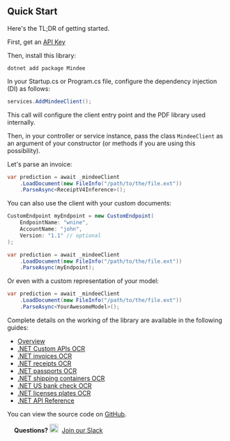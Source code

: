 ﻿## Quick Start
Here's the TL;DR of getting started.

First, get an [API Key](https://developers.mindee.com/docs/create-api-key)

Then, install this library:
```shell
dotnet add package Mindee
```

In your Startup.cs or Program.cs file, configure the dependency injection (DI) as follows:
```csharp
services.AddMindeeClient();
```

This call will configure the client entry point and the PDF library used internally.

Then, in your controller or service instance, pass the class ``MindeeClient`` as an argument of your constructor
(or methods if you are using this possibility).

Let's parse an invoice:
```csharp
var prediction = await _mindeeClient
    .LoadDocument(new FileInfo("/path/to/the/file.ext"))
    .ParseAsync<ReceiptV4Inference>();
```

You can also use the client with your custom documents:
```csharp
CustomEndpoint myEndpoint = new CustomEndpoint(
    EndpointName: "wnine",
    AccountName: "john",
    Version: "1.1" // optional
);

var prediction = await _mindeeClient
    .LoadDocument(new FileInfo("/path/to/the/file.ext"))
    .ParseAsync(myEndpoint);
```

Or even with a custom representation of your model:
```csharp
var prediction = await _mindeeClient
    .LoadDocument(new FileInfo("/path/to/the/file.ext"))
    .ParseAsync<YourAwesomeModel>();
```

Complete details on the working of the library are available in the following guides: 
* [Overview](dotnet-getting-started.md)
* [.NET Custom APIs OCR](dotnet-api-builder.md)
* [.NET invoices OCR](dotnet-invoice-ocr.md)
* [.NET receipts OCR](dotnet-receipt-ocr.md)
* [.NET passports OCR](dotnet-passport-ocr.md)
* [.NET shipping containers OCR](dotnet-shipping-containers-ocr.md)
* [.NET US bank check OCR](dotnet-us-bank-check-ocr.md)
* [.NET licenses plates OCR](dotnet-licenses-plates-ocr.md)
* [.NET API Reference](api-reference/Mindee/index.md)

You can view the source code on [GitHub](https://github.com/mindee/mindee-api-dotnet).

&nbsp;
&nbsp;
**Questions?**
<img alt="Slack Logo Icon" style="display:inline!important" src="https://files.readme.io/5b83947-Slack.png" width="20" height="20">&nbsp;&nbsp;[Join our Slack](https://slack.mindee.com)
